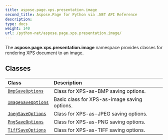 ```yaml
---
title: aspose.page.xps.presentation.image
second_title: Aspose.Page for Python via .NET API Reference
description: 
type: docs
weight: 140
url: /python-net/aspose.page.xps.presentation.image/
---
```



The **aspose.page.xps.presentation.image** namespace provides classes for rendering XPS document to an image.

## Classes
| Class | Description |
| :- | :- |
| [`BmpSaveOptions`](/page/python-net/aspose.page.xps.presentation.image/bmpsaveoptions/) | Class for XPS-as-BMP saving options. |
| [`ImageSaveOptions`](/page/python-net/aspose.page.xps.presentation.image/imagesaveoptions/) | Basic class for XPS-as-image saving options. |
| [`JpegSaveOptions`](/page/python-net/aspose.page.xps.presentation.image/jpegsaveoptions/) | Class for XPS-as-JPEG saving options. |
| [`PngSaveOptions`](/page/python-net/aspose.page.xps.presentation.image/pngsaveoptions/) | Class for XPS-as-PNG saving options. |
| [`TiffSaveOptions`](/page/python-net/aspose.page.xps.presentation.image/tiffsaveoptions/) | Class for XPS-as-TIFF saving options. |
